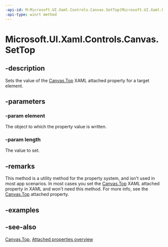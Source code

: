 ```yaml
---
-api-id: M:Microsoft.UI.Xaml.Controls.Canvas.SetTop(Microsoft.UI.Xaml.UIElement,System.Double)
-api-type: winrt method
---
```


<!-- Method syntax
public void SetTop(Windows.UI.Xaml.UIElement element, System.Double length)
-->

# Microsoft.UI.Xaml.Controls.Canvas.SetTop

## -description
Sets the value of the [Canvas.Top](canvas_top.md) XAML attached property for a target element.

## -parameters
### -param element
The object to which the property value is written.

### -param length
The value to set.

## -remarks
This method is a utility method for the property system, and isn't used in most app scenarios. In most cases you set the [Canvas.Top](canvas_top.md) XAML attached property in XAML and won't need this method. For more info, see the [Canvas.Top](canvas_top.md) attached property.

## -examples

## -see-also

[Canvas.Top](canvas_top.md), [Attached properties overview](/windows/uwp/xaml-platform/attached-properties-overview)
